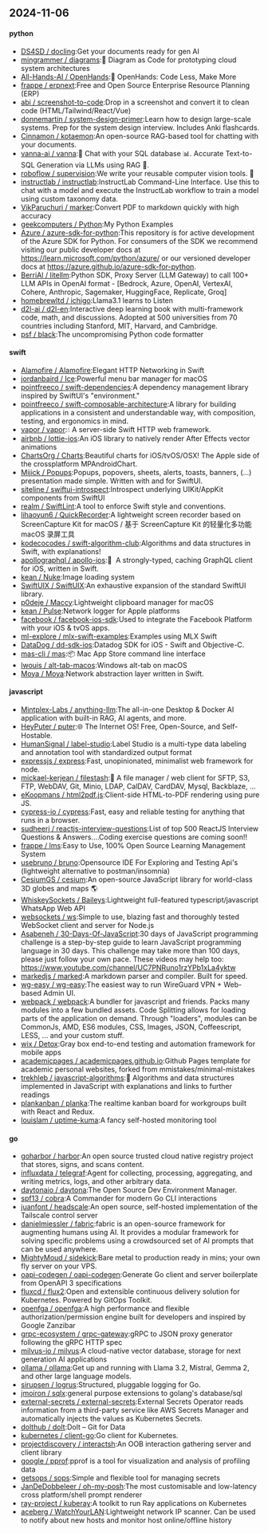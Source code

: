 ## 2024-11-06

#### python
* [DS4SD / docling](https://github.com/DS4SD/docling):Get your documents ready for gen AI
* [mingrammer / diagrams](https://github.com/mingrammer/diagrams):🎨 Diagram as Code for prototyping cloud system architectures
* [All-Hands-AI / OpenHands](https://github.com/All-Hands-AI/OpenHands):🙌 OpenHands: Code Less, Make More
* [frappe / erpnext](https://github.com/frappe/erpnext):Free and Open Source Enterprise Resource Planning (ERP)
* [abi / screenshot-to-code](https://github.com/abi/screenshot-to-code):Drop in a screenshot and convert it to clean code (HTML/Tailwind/React/Vue)
* [donnemartin / system-design-primer](https://github.com/donnemartin/system-design-primer):Learn how to design large-scale systems. Prep for the system design interview. Includes Anki flashcards.
* [Cinnamon / kotaemon](https://github.com/Cinnamon/kotaemon):An open-source RAG-based tool for chatting with your documents.
* [vanna-ai / vanna](https://github.com/vanna-ai/vanna):🤖 Chat with your SQL database 📊. Accurate Text-to-SQL Generation via LLMs using RAG 🔄.
* [roboflow / supervision](https://github.com/roboflow/supervision):We write your reusable computer vision tools. 💜
* [instructlab / instructlab](https://github.com/instructlab/instructlab):InstructLab Command-Line Interface. Use this to chat with a model and execute the InstructLab workflow to train a model using custom taxonomy data.
* [VikParuchuri / marker](https://github.com/VikParuchuri/marker):Convert PDF to markdown quickly with high accuracy
* [geekcomputers / Python](https://github.com/geekcomputers/Python):My Python Examples
* [Azure / azure-sdk-for-python](https://github.com/Azure/azure-sdk-for-python):This repository is for active development of the Azure SDK for Python. For consumers of the SDK we recommend visiting our public developer docs at https://learn.microsoft.com/python/azure/ or our versioned developer docs at https://azure.github.io/azure-sdk-for-python.
* [BerriAI / litellm](https://github.com/BerriAI/litellm):Python SDK, Proxy Server (LLM Gateway) to call 100+ LLM APIs in OpenAI format - [Bedrock, Azure, OpenAI, VertexAI, Cohere, Anthropic, Sagemaker, HuggingFace, Replicate, Groq]
* [homebrewltd / ichigo](https://github.com/homebrewltd/ichigo):Llama3.1 learns to Listen
* [d2l-ai / d2l-en](https://github.com/d2l-ai/d2l-en):Interactive deep learning book with multi-framework code, math, and discussions. Adopted at 500 universities from 70 countries including Stanford, MIT, Harvard, and Cambridge.
* [psf / black](https://github.com/psf/black):The uncompromising Python code formatter

#### swift
* [Alamofire / Alamofire](https://github.com/Alamofire/Alamofire):Elegant HTTP Networking in Swift
* [jordanbaird / Ice](https://github.com/jordanbaird/Ice):Powerful menu bar manager for macOS
* [pointfreeco / swift-dependencies](https://github.com/pointfreeco/swift-dependencies):A dependency management library inspired by SwiftUI's "environment."
* [pointfreeco / swift-composable-architecture](https://github.com/pointfreeco/swift-composable-architecture):A library for building applications in a consistent and understandable way, with composition, testing, and ergonomics in mind.
* [vapor / vapor](https://github.com/vapor/vapor):💧 A server-side Swift HTTP web framework.
* [airbnb / lottie-ios](https://github.com/airbnb/lottie-ios):An iOS library to natively render After Effects vector animations
* [ChartsOrg / Charts](https://github.com/ChartsOrg/Charts):Beautiful charts for iOS/tvOS/OSX! The Apple side of the crossplatform MPAndroidChart.
* [Mijick / Popups](https://github.com/Mijick/Popups):Popups, popovers, sheets, alerts, toasts, banners, (...) presentation made simple. Written with and for SwiftUI.
* [siteline / swiftui-introspect](https://github.com/siteline/swiftui-introspect):Introspect underlying UIKit/AppKit components from SwiftUI
* [realm / SwiftLint](https://github.com/realm/SwiftLint):A tool to enforce Swift style and conventions.
* [lihaoyun6 / QuickRecorder](https://github.com/lihaoyun6/QuickRecorder):A lightweight screen recorder based on ScreenCapture Kit for macOS / 基于 ScreenCapture Kit 的轻量化多功能 macOS 录屏工具
* [kodecocodes / swift-algorithm-club](https://github.com/kodecocodes/swift-algorithm-club):Algorithms and data structures in Swift, with explanations!
* [apollographql / apollo-ios](https://github.com/apollographql/apollo-ios):📱  A strongly-typed, caching GraphQL client for iOS, written in Swift.
* [kean / Nuke](https://github.com/kean/Nuke):Image loading system
* [SwiftUIX / SwiftUIX](https://github.com/SwiftUIX/SwiftUIX):An exhaustive expansion of the standard SwiftUI library.
* [p0deje / Maccy](https://github.com/p0deje/Maccy):Lightweight clipboard manager for macOS
* [kean / Pulse](https://github.com/kean/Pulse):Network logger for Apple platforms
* [facebook / facebook-ios-sdk](https://github.com/facebook/facebook-ios-sdk):Used to integrate the Facebook Platform with your iOS & tvOS apps.
* [ml-explore / mlx-swift-examples](https://github.com/ml-explore/mlx-swift-examples):Examples using MLX Swift
* [DataDog / dd-sdk-ios](https://github.com/DataDog/dd-sdk-ios):Datadog SDK for iOS - Swift and Objective-C.
* [mas-cli / mas](https://github.com/mas-cli/mas):📦 Mac App Store command line interface
* [lwouis / alt-tab-macos](https://github.com/lwouis/alt-tab-macos):Windows alt-tab on macOS
* [Moya / Moya](https://github.com/Moya/Moya):Network abstraction layer written in Swift.

#### javascript
* [Mintplex-Labs / anything-llm](https://github.com/Mintplex-Labs/anything-llm):The all-in-one Desktop & Docker AI application with built-in RAG, AI agents, and more.
* [HeyPuter / puter](https://github.com/HeyPuter/puter):🌐 The Internet OS! Free, Open-Source, and Self-Hostable.
* [HumanSignal / label-studio](https://github.com/HumanSignal/label-studio):Label Studio is a multi-type data labeling and annotation tool with standardized output format
* [expressjs / express](https://github.com/expressjs/express):Fast, unopinionated, minimalist web framework for node.
* [mickael-kerjean / filestash](https://github.com/mickael-kerjean/filestash):🦄 A file manager / web client for SFTP, S3, FTP, WebDAV, Git, Minio, LDAP, CalDAV, CardDAV, Mysql, Backblaze, ...
* [eKoopmans / html2pdf.js](https://github.com/eKoopmans/html2pdf.js):Client-side HTML-to-PDF rendering using pure JS.
* [cypress-io / cypress](https://github.com/cypress-io/cypress):Fast, easy and reliable testing for anything that runs in a browser.
* [sudheerj / reactjs-interview-questions](https://github.com/sudheerj/reactjs-interview-questions):List of top 500 ReactJS Interview Questions & Answers....Coding exercise questions are coming soon!!
* [frappe / lms](https://github.com/frappe/lms):Easy to Use, 100% Open Source Learning Management System
* [usebruno / bruno](https://github.com/usebruno/bruno):Opensource IDE For Exploring and Testing Api's (lightweight alternative to postman/insomnia)
* [CesiumGS / cesium](https://github.com/CesiumGS/cesium):An open-source JavaScript library for world-class 3D globes and maps 🌎
* [WhiskeySockets / Baileys](https://github.com/WhiskeySockets/Baileys):Lightweight full-featured typescript/javascript WhatsApp Web API
* [websockets / ws](https://github.com/websockets/ws):Simple to use, blazing fast and thoroughly tested WebSocket client and server for Node.js
* [Asabeneh / 30-Days-Of-JavaScript](https://github.com/Asabeneh/30-Days-Of-JavaScript):30 days of JavaScript programming challenge is a step-by-step guide to learn JavaScript programming language in 30 days. This challenge may take more than 100 days, please just follow your own pace. These videos may help too: https://www.youtube.com/channel/UC7PNRuno1rzYPb1xLa4yktw
* [markedjs / marked](https://github.com/markedjs/marked):A markdown parser and compiler. Built for speed.
* [wg-easy / wg-easy](https://github.com/wg-easy/wg-easy):The easiest way to run WireGuard VPN + Web-based Admin UI.
* [webpack / webpack](https://github.com/webpack/webpack):A bundler for javascript and friends. Packs many modules into a few bundled assets. Code Splitting allows for loading parts of the application on demand. Through "loaders", modules can be CommonJs, AMD, ES6 modules, CSS, Images, JSON, Coffeescript, LESS, ... and your custom stuff.
* [wix / Detox](https://github.com/wix/Detox):Gray box end-to-end testing and automation framework for mobile apps
* [academicpages / academicpages.github.io](https://github.com/academicpages/academicpages.github.io):Github Pages template for academic personal websites, forked from mmistakes/minimal-mistakes
* [trekhleb / javascript-algorithms](https://github.com/trekhleb/javascript-algorithms):📝 Algorithms and data structures implemented in JavaScript with explanations and links to further readings
* [plankanban / planka](https://github.com/plankanban/planka):The realtime kanban board for workgroups built with React and Redux.
* [louislam / uptime-kuma](https://github.com/louislam/uptime-kuma):A fancy self-hosted monitoring tool

#### go
* [goharbor / harbor](https://github.com/goharbor/harbor):An open source trusted cloud native registry project that stores, signs, and scans content.
* [influxdata / telegraf](https://github.com/influxdata/telegraf):Agent for collecting, processing, aggregating, and writing metrics, logs, and other arbitrary data.
* [daytonaio / daytona](https://github.com/daytonaio/daytona):The Open Source Dev Environment Manager.
* [spf13 / cobra](https://github.com/spf13/cobra):A Commander for modern Go CLI interactions
* [juanfont / headscale](https://github.com/juanfont/headscale):An open source, self-hosted implementation of the Tailscale control server
* [danielmiessler / fabric](https://github.com/danielmiessler/fabric):fabric is an open-source framework for augmenting humans using AI. It provides a modular framework for solving specific problems using a crowdsourced set of AI prompts that can be used anywhere.
* [MightyMoud / sidekick](https://github.com/MightyMoud/sidekick):Bare metal to production ready in mins; your own fly server on your VPS.
* [oapi-codegen / oapi-codegen](https://github.com/oapi-codegen/oapi-codegen):Generate Go client and server boilerplate from OpenAPI 3 specifications
* [fluxcd / flux2](https://github.com/fluxcd/flux2):Open and extensible continuous delivery solution for Kubernetes. Powered by GitOps Toolkit.
* [openfga / openfga](https://github.com/openfga/openfga):A high performance and flexible authorization/permission engine built for developers and inspired by Google Zanzibar
* [grpc-ecosystem / grpc-gateway](https://github.com/grpc-ecosystem/grpc-gateway):gRPC to JSON proxy generator following the gRPC HTTP spec
* [milvus-io / milvus](https://github.com/milvus-io/milvus):A cloud-native vector database, storage for next generation AI applications
* [ollama / ollama](https://github.com/ollama/ollama):Get up and running with Llama 3.2, Mistral, Gemma 2, and other large language models.
* [sirupsen / logrus](https://github.com/sirupsen/logrus):Structured, pluggable logging for Go.
* [jmoiron / sqlx](https://github.com/jmoiron/sqlx):general purpose extensions to golang's database/sql
* [external-secrets / external-secrets](https://github.com/external-secrets/external-secrets):External Secrets Operator reads information from a third-party service like AWS Secrets Manager and automatically injects the values as Kubernetes Secrets.
* [dolthub / dolt](https://github.com/dolthub/dolt):Dolt – Git for Data
* [kubernetes / client-go](https://github.com/kubernetes/client-go):Go client for Kubernetes.
* [projectdiscovery / interactsh](https://github.com/projectdiscovery/interactsh):An OOB interaction gathering server and client library
* [google / pprof](https://github.com/google/pprof):pprof is a tool for visualization and analysis of profiling data
* [getsops / sops](https://github.com/getsops/sops):Simple and flexible tool for managing secrets
* [JanDeDobbeleer / oh-my-posh](https://github.com/JanDeDobbeleer/oh-my-posh):The most customisable and low-latency cross platform/shell prompt renderer
* [ray-project / kuberay](https://github.com/ray-project/kuberay):A toolkit to run Ray applications on Kubernetes
* [aceberg / WatchYourLAN](https://github.com/aceberg/WatchYourLAN):Lightweight network IP scanner. Can be used to notify about new hosts and monitor host online/offline history
